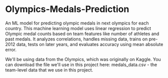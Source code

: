 # Olympics-Medals-Prediction
An ML model for predicting olympic medals in next olympics for each country.
This machine learning model uses linear regression to predict Olympic medal counts based on team features like number of athletes and past medals. It analyzes correlations, handles missing data, trains on pre-2012 data, tests on later years, and evaluates accuracy using mean absolute error.

We'll be using data from the Olympics, which was originally on Kaggle.
You can download the file we'll use in this project here:
medals_data.csv - the team-level data that we use in this project.
